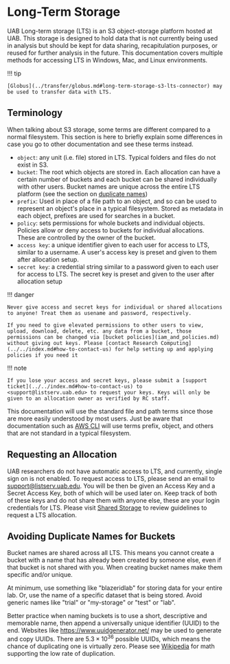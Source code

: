 # Long-Term Storage

UAB Long-term storage (LTS) is an S3 object-storage platform hosted at UAB. This storage is designed to hold data that is not currently being used in analysis but should be kept for data sharing, recapitulation purposes, or reused for further analysis in the future. This documentation covers multiple methods for accessing LTS in Windows, Mac, and Linux environments.

<!-- markdownlint-disable MD046 -->
!!! tip

    [Globus](../transfer/globus.md#long-term-storage-s3-lts-connector) may be used to transfer data with LTS.
<!-- markdownlint-enable MD046 -->

## Terminology

When talking about S3 storage, some terms are different compared to a normal filesystem. This section is here to briefly explain some differences in case you go to other documentation and see these terms instead.

- `object`: any unit (i.e. file) stored in LTS. Typical folders and files do not exist in S3.
- `bucket`: The root which objects are stored in. Each allocation can have a certain number of buckets and each bucket can be shared individually with other users. Bucket names are unique across the entire LTS platform (see the section on [duplicate names](#avoiding-duplicate-names-for-buckets))
- `prefix`: Used in place of a file path to an object, and so can be used to represent an object's place in a typical filesystem. Stored as metadata in each object, prefixes are used for searches in a bucket.
- `policy`: sets permissions for whole buckets and individual objects. Policies allow or deny access to buckets for individual allocations. These are controlled by the owner of the bucket.
- `access key`: a unique identifier given to each user for access to LTS, similar to a username. A user's access key is preset and given to them after allocation setup.
- `secret key`: a credential string similar to a password given to each user for access to LTS. The secret key is preset and given to the user after allocation setup

<!-- markdownlint-disable MD046 -->
!!! danger

    Never give access and secret keys for individual or shared allocations to anyone! Treat them as usename and password, respectively.

    If you need to give elevated permissions to other users to view, upload, download, delete, etc. any data from a bucket, those permissions can be changed via [bucket policies](iam_and_policies.md) without giving out keys. Please [contact Research Computing](../../index.md#how-to-contact-us) for help setting up and applying policies if you need it
<!-- markdownlint-enable MD046 -->

<!-- markdownlint-disable MD046 -->
!!! note

    If you lose your access and secret keys, please submit a [support ticket](../../index.md#how-to-contact-us) to <support@listserv.uab.edu> to request your keys. Keys will only be given to an allocation owner as verified by RC staff.
<!-- markdownlint-enable MD046 -->

This documentation will use the standard file and path terms since those are more easily understood by most users. Just be aware that documentation such as [AWS CLI](https://awscli.amazonaws.com/v2/documentation/api/latest/index.html) will use terms prefix, object, and others that are not standard in a typical filesystem.

## Requesting an Allocation

UAB researchers do not have automatic access to LTS, and currently, single sign on is not enabled. To request access to LTS, please send an email to <support@listserv.uab.edu>. You will be then be given an Access Key and a Secret Access Key, both of which will be used later on. Keep track of both of these keys and do not share them with anyone else, these are your login credentials for LTS. Please visit [Shared Storage](../storage.md) to review guidelines to request a LTS allocation.

## Avoiding Duplicate Names for Buckets

Bucket names are shared across all LTS. This means you cannot create a bucket with a name that has already been created by someone else, even if that bucket is not shared with you. When creating bucket names make them specific and/or unique.

At minimum, use something like "blazeridlab" for storing data for your entire lab. Or, use the name of a specific dataset that is being stored. Avoid generic names like "trial" or "my-storage" or "test" or "lab".

Better practice when naming buckets is to use a short, descriptive and memorable name, then append a universally unique identifier (UUID) to the end. Websites like <https://www.uuidgenerator.net/> may be used to generate and copy UUIDs. There are $5.3\times 10^{36}$ possible UUIDs, which means the chance of duplicating one is virtually zero. Please see [Wikipedia](https://en.wikipedia.org/wiki/Universally_unique_identifier#Collisions) for math supporting the low rate of duplication.
